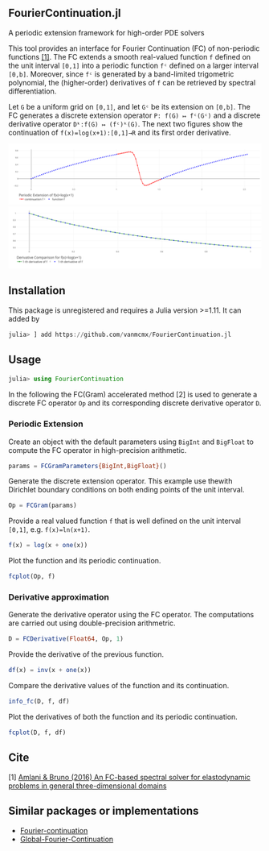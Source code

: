 ## FourierContinuation.jl

A periodic extension framework for high-order PDE solvers

This tool provides an interface for Fourier Continuation (FC) of non-periodic functions [[1]](#ref1).
The FC extends a smooth real-valued function `f` defined on the unit interval `[0,1]` into a periodic function 
`fᶜ` defined on a larger interval `[0,b]`. Moreover, since `fᶜ` is generated by a band-limited trigometric polynomial, 
the (higher-order) derivatives of `f` can be retrieved by spectral differentiation. 

Let `G` be a uniform grid on `[0,1]`, and let `Gᶜ` be its extension on `[0,b]`.
The FC generates a discrete extension operator `P: f(G) ↦ fᶜ(Gᶜ)` and a
discrete derivative operator `Dᵏ:f(G) ↦ (fᶜ)ᵏ(G)`. The next two figures show the
continuation of `f(x)=log(x+1):[0,1]→R` and its first order derivative.

<img src="./assets/testfc_function.svg" width="800">

<img src="./assets/testfc_derivative.svg" width="800">

## Installation

This package is unregistered and requires a Julia version >=1.11. It can added by 

```julia
julia> ] add https://github.com/vanmcmx/FourierContinuation.jl
```

## Usage

```julia
julia> using FourierContinuation
```

In the following the FC(Gram) accelerated method [2] is used to generate a
discrete FC operator `Op` and its corresponding discrete derivative operator `D`.

### Periodic Extension

Create an object with the default parameters using `BigInt` and `BigFloat`
to compute the FC operator in high-precision arithmetic.

```julia
params = FCGramParameters{BigInt,BigFloat}() 
```

Generate the discrete extension operator. This example use thewith
Dirichlet boundary conditions on both ending points of the unit interval.

```julia
Op = FCGram(params)
```

Provide a real valued function `f` that is well defined on the unit interval `[0,1]`, 
e.g. `f(x)=ln(x+1)`.

```julia
f(x) = log(x + one(x))
```

Plot the function and its periodic continuation.

```julia
fcplot(Op, f)
```

### Derivative approximation

Generate the derivative operator using the FC operator. The computations are carried out using 
double-precision arithmetric.

```julia
D = FCDerivative(Float64, Op, 1)
```

Provide the derivative of the previous function.

```julia
df(x) = inv(x + one(x))
```

Compare the derivative values of the function and its continuation.

```julia
info_fc(D, f, df)
```

Plot the derivatives of both the function and its periodic continuation.

```julia
fcplot(D, f, df)
```

## Cite

<a name="ref1"></a>[1] [Amlani & Bruno (2016) An FC-based spectral solver for elastodynamic problems in general three-dimensional domains](https://doi.org/10.1016/j.jcp.2015.11.060)


## Similar packages or implementations

- [Fourier-continuation](https://github.com/gschivre/Fourier-continuation)
- [Global-Fourier-Continuation](https://github.com/Kumar20-21/Global-Fourier-Continuation)
